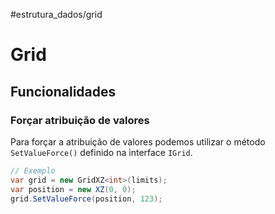 #estrutura_dados/grid

# Grid

## Funcionalidades

### Forçar atribuição de valores

Para forçar a atribuição de valores podemos utilizar o método `SetValueForce()` definido na interface `IGrid`.

```csharp
// Exemplo
var grid = new GridXZ<int>(limits);
var position = new XZ(0, 0);
grid.SetValueForce(position, 123);
```